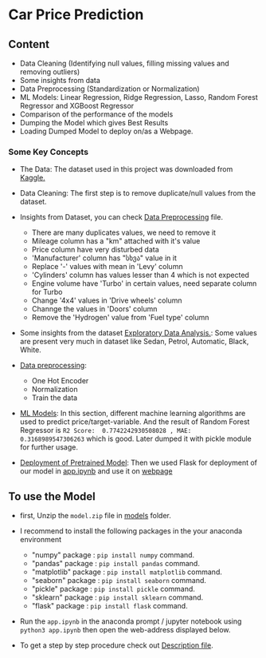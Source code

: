 # Car Price Prediction
## Content
- Data Cleaning (Identifying null values, filling missing values and removing outliers)
- Some insights from data
- Data Preprocessing (Standardization or Normalization)
- ML Models: Linear Regression, Ridge Regression, Lasso, Random Forest Regressor and XGBoost Regressor
- Comparison of the performance of the models
- Dumping the Model which gives Best Results
- Loading Dumped Model to deploy on/as a Webpage.

### Some Key Concepts
- The Data:
The dataset used in this project was downloaded from <a href="https://www.kaggle.com/datasets/deepcontractor/car-price-prediction-challenge" target="_blank">Kaggle.</a>

- Data Cleaning:
The first step is to remove duplicate/null values from the dataset.

- Insights from Dataset, you can check <a href="https://github.com/shaikh-7abish/Car_Price_Prediction/blob/main/app/data_preprocessing.ipynb">Data Preprocessing</a> file.
  - There are many duplicates values, we need to remove it
  - Mileage column has a "km" attached with it's value
  - Price column have very disturbed data
  - 'Manufacturer' column has "სხვა" value in it
  - Replace '-' values with mean in 'Levy' column
  - 'Cylinders' column has values lesser than 4 which is not expected
  - Engine volume have 'Turbo' in certain values, need separate column for Turbo
  - Change '4x4' values in 'Drive wheels' column
  - Channge the values in 'Doors' column
  - Remove the 'Hydrogen' value from 'Fuel type' column

- Some insights from the dataset <a href="https://github.com/shaikh-7abish/Car_Price_Prediction/blob/main/app/EDA.ipynb">Exploratory Data Analysis.</a>: 
Some values are present very much in dataset like Sedan, Petrol, Automatic, Black, White.

- <a href="https://github.com/shaikh-7abish/Car_Price_Prediction/blob/main/app/EDA.ipynb">Data preprocessing</a>:
  - One Hot Encoder
  - Normalization
  - Train the data

- <a href="https://github.com/shaikh-7abish/Car_Price_Prediction/blob/main/app/models.ipynb">ML Models</a>:
In this section, different machine learning algorithms are used to predict price/target-variable. And the result of Random Forest Regressor is `R2 Score:  0.7742242930508028 , MAE:  0.3168989547306263` which is good. Later dumped it with pickle module for further usage.

- <a href="https://github.com/shaikh-7abish/Car_Price_Prediction/blob/main/app.ipynb">Deployment of Pretrained Model</a>:
Then we used Flask for deployment of our model in <a href="https://github.com/shaikh-7abish/Car_Price_Prediction/blob/main/app.ipynb">app.ipynb</a> and use it on <a href="https://github.com/shaikh-7abish/Car_Price_Prediction/blob/main/templates/main.html">webpage</a>

## To use the Model
- first, Unzip the `model.zip` file in  <a href="https://github.com/shaikh-7abish/Car_Price_Prediction/blob/main/models/model.zip">models</a> folder.
- I recommend to install the following packages in the your anaconda environment

    - "numpy" package : `pip install numpy` command.
    - "pandas" package : `pip install pandas` command.
    - "matplotlib" package : `pip install matplotlib` command.
    - "seaborn" package : `pip install seaborn` command.
    - "pickle" package : `pip install pickle` command.
    - "sklearn" package : `pip install sklearn` command.
    - "flask" package : `pip install flask` command.
   
- Run the `app.ipynb` in the anaconda prompt / jupyter notebook using `python3 app.ipynb` then open the web-address displayed below.
- To get a step by step procedure check out <a href='https://github.com/shaikh-7abish/Car_Price_Prediction/blob/main/DESCRIPTION.md'>Description file</a>.
